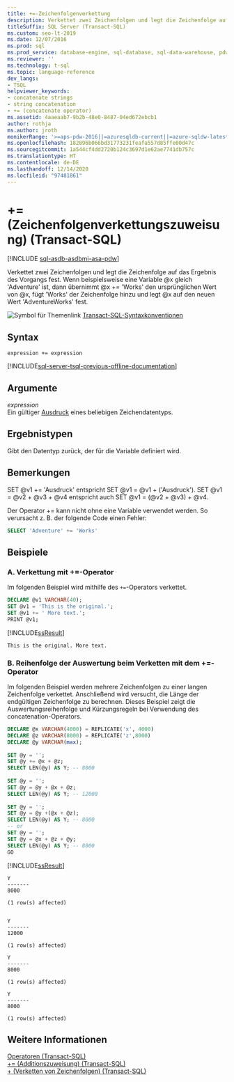 ```yaml
---
title: +=-Zeichenfolgenverkettung
description: Verkettet zwei Zeichenfolgen und legt die Zeichenfolge auf das Ergebnis des Vorgangs fest
titleSuffix: SQL Server (Transact-SQL)
ms.custom: seo-lt-2019
ms.date: 12/07/2016
ms.prod: sql
ms.prod_service: database-engine, sql-database, sql-data-warehouse, pdw
ms.reviewer: ''
ms.technology: t-sql
ms.topic: language-reference
dev_langs:
- TSQL
helpviewer_keywords:
- concatenate strings
- string concatenation
- += (concatenate operator)
ms.assetid: 4aaeaab7-9b2b-48e0-8487-04ed672ebcb1
author: rothja
ms.author: jroth
monikerRange: '>=aps-pdw-2016||=azuresqldb-current||=azure-sqldw-latest||>=sql-server-2016||>=sql-server-linux-2017||=azuresqldb-mi-current'
ms.openlocfilehash: 182896b066bd31773231feafa557d85ffe00d47c
ms.sourcegitcommit: 1a544cf4dd2720b124c3697d1e62ae7741db757c
ms.translationtype: HT
ms.contentlocale: de-DE
ms.lasthandoff: 12/14/2020
ms.locfileid: "97481861"
---
```

# <a name="-string-concatenation-assignment-transact-sql"></a>+= (Zeichenfolgenverkettungszuweisung) (Transact-SQL)
[!INCLUDE [sql-asdb-asdbmi-asa-pdw](../../includes/applies-to-version/sql-asdb-asdbmi-asa-pdw.md)]

  Verkettet zwei Zeichenfolgen und legt die Zeichenfolge auf das Ergebnis des Vorgangs fest. Wenn beispielsweise eine Variable @x gleich 'Adventure' ist, dann übernimmt @x += 'Works' den ursprünglichen Wert von @x, fügt 'Works' der Zeichenfolge hinzu und legt @x auf den neuen Wert 'AdventureWorks' fest.  
  
 ![Symbol für Themenlink](../../database-engine/configure-windows/media/topic-link.gif "Symbol für Themenlink") [Transact-SQL-Syntaxkonventionen](../../t-sql/language-elements/transact-sql-syntax-conventions-transact-sql.md)  
  
## <a name="syntax"></a>Syntax  
  
```syntaxsql
expression += expression  
```  
  
[!INCLUDE[sql-server-tsql-previous-offline-documentation](../../includes/sql-server-tsql-previous-offline-documentation.md)]

## <a name="arguments"></a>Argumente
 *expression*  
 Ein gültiger [Ausdruck](../../t-sql/language-elements/expressions-transact-sql.md) eines beliebigen Zeichendatentyps.  
  
## <a name="result-types"></a>Ergebnistypen  
 Gibt den Datentyp zurück, der für die Variable definiert wird.  
  
## <a name="remarks"></a>Bemerkungen  
 SET @v1 += 'Ausdruck' entspricht SET @v1 = @v1 + ('Ausdruck'). SET @v1 = @v2 + @v3 + @v4 entspricht auch SET @v1 = (@v2 + @v3) + @v4.  
  
 Der Operator += kann nicht ohne eine Variable verwendet werden. So verursacht z. B. der folgende Code einen Fehler:  
  
```sql  
SELECT 'Adventure' += 'Works'  
```  
  
## <a name="examples"></a>Beispiele  
### <a name="a-concatenation-using--operator"></a>A. Verkettung mit +=-Operator
 Im folgenden Beispiel wird mithilfe des `+=`-Operators verkettet.  
  
```sql  
DECLARE @v1 VARCHAR(40);  
SET @v1 = 'This is the original.';  
SET @v1 += ' More text.';  
PRINT @v1;  
```  
  
 [!INCLUDE[ssResult](../../includes/ssresult-md.md)]  
  
 `This is the original. More text.`  
  
### <a name="b-order-of-evaluation-while-concatenating-using--operator"></a>B. Reihenfolge der Auswertung beim Verketten mit dem +=-Operator
Im folgenden Beispiel werden mehrere Zeichenfolgen zu einer langen Zeichenfolge verkettet. Anschließend wird versucht, die Länge der endgültigen Zeichenfolge zu berechnen. Dieses Beispiel zeigt die Auswertungsreihenfolge und Kürzungsregeln bei Verwendung des concatenation-Operators. 

```sql
DECLARE @x VARCHAR(4000) = REPLICATE('x', 4000)
DECLARE @z VARCHAR(8000) = REPLICATE('z',8000)
DECLARE @y VARCHAR(max);
 
SET @y = '';
SET @y += @x + @z;
SELECT LEN(@y) AS Y; -- 8000
 
SET @y = '';
SET @y = @y + @x + @z;
SELECT LEN(@y) AS Y; -- 12000
 
SET @y = '';
SET @y = @y +(@x + @z);
SELECT LEN(@y) AS Y; -- 8000
-- or
SET @y = '';
SET @y = @x + @z + @y;
SELECT LEN(@y) AS Y; -- 8000
GO
```
[!INCLUDE[ssResult](../../includes/ssresult-md.md)]  
  
 ```
 Y       
 ------- 
 8000 
  
 (1 row(s) affected) 
  
    
 Y       
 ------- 
 12000 
  
 (1 row(s) affected) 

 Y       
 ------- 
 8000 
  
 (1 row(s) affected) 
  
 Y       
 ------- 
 8000 
  
 (1 row(s) affected)
  ```   
   
## <a name="see-also"></a>Weitere Informationen  
 [Operatoren &#40;Transact-SQL&#41;](../../t-sql/language-elements/operators-transact-sql.md)   
 [+= &#40;Additionszuweisung&#41; &#40;Transact-SQL&#41;](../../t-sql/language-elements/add-equals-transact-sql.md)   
 [+ &#40;Verketten von Zeichenfolgen&#41; &#40;Transact-SQL&#41;](../../t-sql/language-elements/string-concatenation-transact-sql.md)  
  
  

